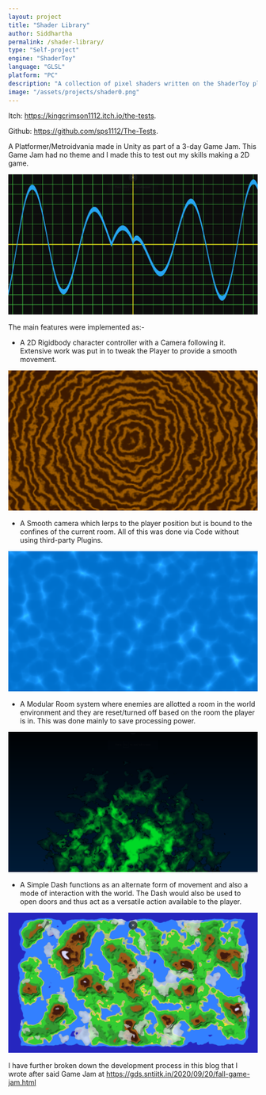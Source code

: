```yaml
---
layout: project
title: "Shader Library"
author: Siddhartha
permalink: /shader-library/
type: "Self-project"
engine: "ShaderToy"
language: "GLSL"
platform: "PC"
description: "A collection of pixel shaders written on the ShaderToy platform. Utilizing perlin, fractal, voronoi noise to generate complex shaders."
image: "/assets/projects/shader0.png"
---
```


Itch:  https://kingcrimson1112.itch.io/the-tests.

Github: https://github.com/sps1112/The-Tests.

A Platformer/Metroidvania made in Unity as part of a 3-day Game Jam. This Game Jam had no theme and I made this to test out my skills making a 2D game. 

<img class="article-screenshot" src="/assets/projects/shader0.png" alt=""/>

The main features were implemented as:-
- A 2D Rigidbody character controller with a Camera following it. Extensive work was put in to tweak the Player to provide a smooth movement.

<img class="article-screenshot" src="/assets/projects/shader1.png" alt=""/>

- A Smooth camera which lerps to the player position but is bound to the confines of the current room. All of this was done via Code without using third-party Plugins.

<img class="article-screenshot" src="/assets/projects/shader2.png" alt=""/>

- A Modular Room system where enemies are allotted a room in the world environment and they are reset/turned off based on the room the player is in. This was done mainly to save processing power.

<img class="article-screenshot" src="/assets/projects/shader3.png" alt=""/>

- A Simple Dash functions as an alternate form of movement and also a mode of interaction with the world. The Dash would also be used to open doors and thus act as a versatile action available to the player.

<img class="article-screenshot" src="/assets/projects/shader4.png" alt=""/>

I have further broken down the development process in this blog that I wrote after said Game Jam at https://gds.sntiitk.in/2020/09/20/fall-game-jam.html 
